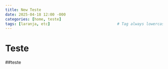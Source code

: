 ```yaml
---
title: New Teste
date: 2025-04-18 12:00 -000
categories: [home, teste]
tags: [laranja, etc]                              # Tag always lowercase
---
```


# Teste
##teste 
